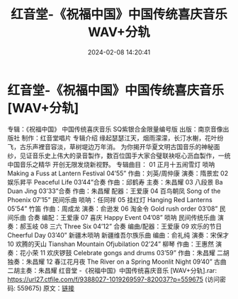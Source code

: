 ﻿---
title: 红音堂-《祝福中国》中国传统喜庆音乐WAV+分轨
date: 2024-02-08 14:20:41
categories: WAV车载音乐、镜像
tags: 华语中文
---
# 红音堂-《祝福中国》中国传统喜庆音乐[WAV+分轨]

专辑：《祝福中国》 中国传统喜庆音乐
SQ紫银合金限量编号版
出版：南京音像出版社
制作：红音堂唱片
专辑介绍
缘起瑟瑟江天，烟雨濛濛，长汀水榭，花叶纷飞，古乐声裡音容淡，草树堤边万年消。
为你揭开华夏文明古国音乐的神秘面纱，见证音乐史上伟大的录音製作，数百位国手大家合璧联袂呕心沥血製作，一统中国音乐之精华
开创无限发烧新视野。
专辑曲目：
01 正月十五闹雪灯 唢呐 Making a Fuss at Lantern Festival 04’55”
作曲：刘英/周仲康 演奏：隋景宏
02 娱乐昇平 Peaceful Life 03’44”合奏
作曲：邱鹤寿 主奏：朱昌耀
03 八段景 Ba Duan Jing 03’33”合奏
作曲：朱昌耀 配器：王爱康
04 百鸟朝凤 Song of the Phoenix 07’15”
民间乐曲 唢呐：任同祥
05 挂红灯 Hanging Red Lanterns 05’54”
竹笛 作曲：周成龙 演奏：俞逊发
06 淘金令 Gold rush order 03’08”
民间乐曲 合奏 编配：王爱康
07 喜庆 Happy Event 04’08”
唢呐 民间传统乐曲 演奏：郝玉岐
08 三六 Three Six 04’12”
合奏 编曲/配器：王爱康
09 欢乐的节日 Cheerful Day 03’40”
新疆木唢呐 新疆维吾尔族乐曲 编曲：俞礼纯 演奏：宋保才
10 欢腾的天山 Tianshan Mountain Ofjubilation 02’24”
柳琴 作曲：王惠然 演奏：花小荣
11 欢庆锣鼓 Celebrate gongs and drums 03’59”
作曲：朱昌耀 二胡独奏：朱昌耀
12 春江花月夜 The River on a Spring Moonlit Night 09’40”
古曲 二胡主奏：朱昌耀
红音堂 -《祝福中国》中国传统喜庆音乐 [WAV+分轨].rar: https://url27.ctfile.com/f/9388027-1019269597-820037?p=559675
(访问密码: 559675)
原文：[链接](https://blog.sina.com.cn/s/blog_1647c7e76010314fi.html)